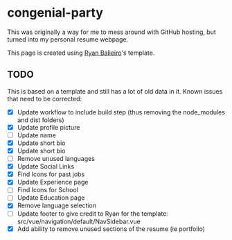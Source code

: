 # congenial-party

This was originally a way for me to mess around with GitHub hosting, but turned into my personal resume webpage.

This page is created using [Ryan Balieiro](https://github.com/ryanbalieiro/vue-resume-template)'s template.

## TODO

This is based on a template and still has a lot of old data in it. Known issues that need to be corrected:

- [x] Update workflow to include build step (thus removing the node_modules and dist folders)
- [x] Update profile picture
- [ ] Update name
- [x] Update short bio
- [x] Update short bio
- [ ] Remove unused languages
- [x] Update Social Links
- [x] Find Icons for past jobs
- [x] Update Experience page
- [ ] Find Icons for School
- [ ] Update Education page
- [x] Remove language selection
- [ ] Update footer to give credit to Ryan for the template: src/vue/navigation/default/NavSidebar.vue
- [x] Add ability to remove unused sections of the resume (ie portfolio)
